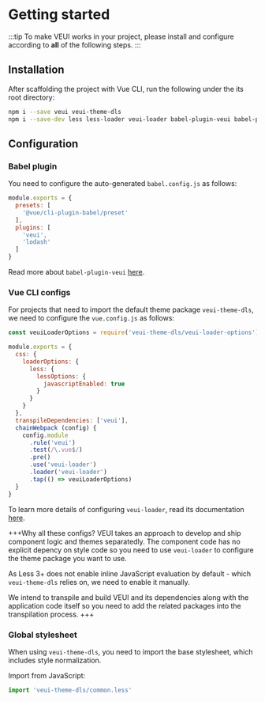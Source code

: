 # Getting started

:::tip
To make VEUI works in your project, please install and configure according to **all** of the following steps.
:::

## Installation

After scaffolding the project with Vue CLI, run the following under the its root directory:

```sh
npm i --save veui veui-theme-dls
npm i --save-dev less less-loader veui-loader babel-plugin-veui babel-plugin-lodash
```

## Configuration

### Babel plugin

You need to configure the auto-generated `babel.config.js` as follows:

```js
module.exports = {
  presets: [
    '@vue/cli-plugin-babel/preset'
  ],
  plugins: [
    'veui',
    'lodash'
  ]
}
```

Read more about `babel-plugin-veui` [here](/getting-started/babel-plugin-veui).

### Vue CLI configs

For projects that need to import the default theme package `veui-theme-dls`, we need to configure the `vue.config.js` as follows:

```js
const veuiLoaderOptions = require('veui-theme-dls/veui-loader-options')

module.exports = {
  css: {
    loaderOptions: {
      less: {
        lessOptions: {
          javascriptEnabled: true
        }
      }
    }
  },
  transpileDependencies: ['veui'],
  chainWebpack (config) {
    config.module
      .rule('veui')
      .test(/\.vue$/)
      .pre()
      .use('veui-loader')
      .loader('veui-loader')
      .tap(() => veuiLoaderOptions)
  }
}
```

To learn more details of configuring `veui-loader`, read its documentation [here](/getting-started/veui-loader).

+++Why all these configs?
VEUI takes an approach to develop and ship component logic and themes separatedly. The component code has no explicit depency on style code so you need to use `veui-loader` to configure the theme package you want to use.

As Less 3+ does not enable inline JavaScript evaluation by default - which `veui-theme-dls` relies on, we need to enable it manually.

We intend to transpile and build VEUI and its dependencies along with the application code itself so you need to add the related packages into the transpilation process.
+++

### Global stylesheet

When using `veui-theme-dls`, you need to import the base stylesheet, which includes style normalization.

Import from JavaScript:

```js
import 'veui-theme-dls/common.less'
```

